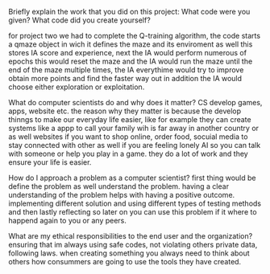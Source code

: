 Briefly explain the work that you did on this project: What code were you given? What code did you create yourself?

for project two we had to complete the Q-training algorithm, the code starts a qmaze object in wich it defines the maze and its enviroment as well this stores IA score and experience, next the IA would perform numerous of epochs this would reset the maze and the IA would run the maze until the end of the maze multiple times, the IA everythime would try to improve obtain more points and find the faster way out in addition the IA would choose either exploration or exploitation.

What do computer scientists do and why does it matter?
CS develop games, apps, website etc. the reason why they matter is because the develop thinngs to make our everyday life easier, like for example they can create systems like a appp to call your family wih is far away in another country or as well websites if you want to shop online, order food, socuial media to stay connected with other as well if you are feeling lonely AI so you can talk with someone or help you play in a game. they do a lot of work and they ensure your life is easier.  

How do I approach a problem as a computer scientist?
first thing would be define the problem as well understand the problem.  having a clear understanding of the problem helps with having a positive outcome. implementing different solution and using different types of testing methods and then lastly reflecting so later on you can use this problem if it where to happend again to you or any peers. 

What are my ethical responsibilities to the end user and the organization?
 ensuring that im always using safe codes, not violating others private data, following laws. when creating something you always need to think about others how consummers are going to use the tools they have created.
